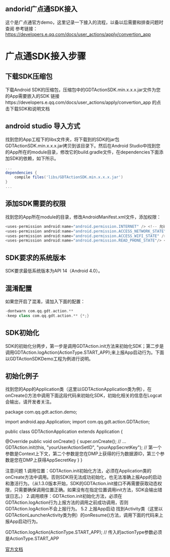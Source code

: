 ## andorid广点通SDK接入

这个是广点通官方demo，这里记录一下接入的流程，以备以后需要和排查问题时查阅
参考链接：https://developers.e.qq.com/docs/user_actions/apply/convertion_app

# 广点通SDK接入步骤

## 下载SDK压缩包
下载Android SDK的压缩包，压缩包中的GDTActionSDK.min.x.x.x.jar文件为您的App需要嵌入的SDK
链接https://developers.e.qq.com/docs/user_actions/apply/convertion_app 的点击下载SDK和说明文档

## android studio 导入方式
找到您的App工程下的libs文件夹，将下载到的SDK的jar包GDTActionSDK.min.x.x.x.jar拷贝到该目录下。然后在Android Studio中找到您的App所在的module目录，修改它的build.gradle文件，在dependencies下面添加SDK的依赖，如下所示。
```Groovy
...
dependencies {
    compile files('libs/GDTActionSDK.min.x.x.x.jar')
}
...
```

## 添加SDK需要的权限
找到您的App所在module的目录，修改AndroidManifest.xml文件，添加权限：
```Groovy
<uses-permission android:name="android.permission.INTERNET" /> <!-- 允许联网 -->
<uses-permission android:name="android.permission.ACCESS_NETWORK_STATE"/> <!-- 检测联网方式，区分设备当前网络是2G、3G、4G还是WiFi -->
<uses-permission android:name="android.permission.ACCESS_WIFI_STATE" /> <!-- 获取MAC地址，和设备标识一起作为用户标识 -->
<uses-permission android:name="android.permission.READ_PHONE_STATE"/> <!-- 获取设备标识，标识用户  -->
```
## SDK要求的系统版本
SDK要求最低系统版本为API 14（Android 4.0）。

## 混淆配置
如果您开启了混淆，请加入下面的配置：
```Groovy
-dontwarn com.qq.gdt.action.**
-keep class com.qq.gdt.action.** {*;}
```
## SDK初始化
SDK的初始化分两步，第一步是调用GDTAction.init方法来初始化SDK；第二步是调用GDTAction.logAction(ActionType.START_APP);来上报App启动行为。下面以GDTActionSDKDemo工程为例进行说明。

## 初始化例子
找到您的App的Application类（这里以GDTActionApplication类为例），在onCreate()方法中调用下面这段代码来初始化SDK，初始化相关的信息在Logcat会输出，请开发者关注。

package com.qq.gdt.action.demo;

import android.app.Application;
import com.qq.gdt.action.GDTAction;

public class GDTActionApplication extends Application {

  @Override
  public void onCreate() {
    super.onCreate();
    // ...
    GDTAction.init(this, "yourUserActionSetID", "yourAppSecretKey"); // 第一个参数是Context上下文，第二个参数是您在DMP上获得的行为数据源ID，第三个参数是您在DMP上获得AppSecretKey
  }
}

注意问题
1.调用位置：GDTAction.init初始化方法，必须在Application类的onCreate方法中调用。否则SDK将无法成功初始化，也无法准确上报App的启动和激活行为。（从1.3.0版本开始，SDK的GDTAction.init接口不再需要获取动态权限，只需要确保调用位置正确。如果没有在指定位置调用init方法，SDK会输出错误日志。）
2.调用顺序：GDTAction.init初始化方法，必须在GDTAction.logAction行为上报方法的调用之前成功调用，否则GDTAction.logAction不会上报行为。
5.2 上报App启动
找到Activity类（这里以GDTActionLauncherActivity类为例）的onResume()方法，调用下面的代码来上报App启动行为。

GDTAction.logAction(ActionType.START_APP); // 传入的actionType参数必须是ActionType.START_APP

[官方文档](广点通DMP行为数据上报AndroidSDK接入文档.html)























